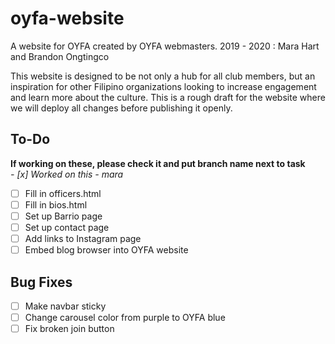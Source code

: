 # oyfa-website
A website for OYFA created by OYFA webmasters.
2019 - 2020 : Mara Hart and Brandon Ongtingco

This website is designed to be not only a hub for all club members, but an inspiration for other Filipino organizations looking to increase engagement and learn more about the culture.
This is a rough draft for the website where we will deploy all changes before publishing it openly.

## To-Do
**If working on these, please check it and put branch name next to task**  
_- [x] Worked on this - mara_
- [ ] Fill in officers.html
- [ ] Fill in bios.html
- [ ] Set up Barrio page
- [ ] Set up contact page
- [ ] Add links to Instagram page
- [ ] Embed blog browser into OYFA website

## Bug Fixes
- [ ] Make navbar sticky
- [ ] Change carousel color from purple to OYFA blue
- [ ] Fix broken join button
